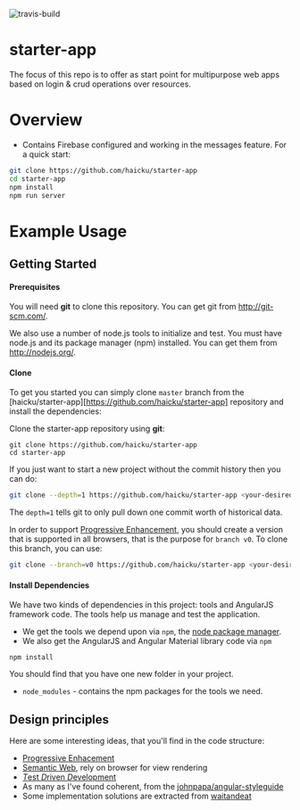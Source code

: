 ![travis-build](https://travis-ci.org/haicku/starter-app.svg?branch=master)

# starter-app

The focus of this repo is to offer as start point for multipurpose web apps based on login & crud operations over resources.

# Overview

 - Contains Firebase configured and working in the messages feature.
For a quick start:

```bash
git clone https://github.com/haicku/starter-app
cd starter-app
npm install
npm run server
```

# Example Usage

## Getting Started

#### Prerequisites

You will need **git** to clone this repository. You can get git from http://git-scm.com/.

We also use a number of node.js tools to initialize and test. You must have node.js and
its package manager (npm) installed.  You can get them from http://nodejs.org/.

#### Clone

To get you started you can simply clone `master` branch from the
[haicku/starter-app][https://github.com/haicku/starter-app] repository and install the dependencies:

Clone the starter-app repository using **git**:

```
git clone https://github.com/haicku/starter-app
cd starter-app
```

If you just want to start a new project without the commit history then you can do:

```bash
git clone --depth=1 https://github.com/haicku/starter-app <your-desired-folder>
```

The `depth=1` tells git to only pull down one commit worth of historical data.

In order to support [Progressive Enhancement][pe], you should create a version that is supported in all browsers, that is the purpose for `branch v0`. To clone this branch, you can use:

```bash
git clone --branch=v0 https://github.com/haicku/starter-app <your-desired-folder>
```


#### Install Dependencies

We have two kinds of dependencies in this project: tools and AngularJS framework code.  The tools help
us manage and test the application.

* We get the tools we depend upon via `npm`, the [node package manager][npm].
* We also get the AngularJS and Angular Material library code via `npm`

```
npm install
```

You should find that you have one new folder in your project.

* `node_modules` - contains the npm packages for the tools we need.

## Design principles

Here are some interesting ideas, that you'll find in the code structure:

  - [Progressive Enhacement][pe]
  - [Semantic Web][semantic], rely on browser for view rendering
  - [*T*est *D*riven *D*evelopment][tdd]
  - As many as I've found coherent, from the [johnpapa/angular-styleguide][angular-sg]
  - Some implementation solutions are extracted from [waitandeat][waitandeat]

[angular-sg]: https://github.com/johnpapa/angular-styleguide/blob/master/a1/README.md
[pe]: https://en.wikipedia.org/wiki/Progressive_enhancement
[tdd]: https://en.wikipedia.org/wiki/Test-driven_development
[semantic]: https://en.wikipedia.org/wiki/Semantic_Web
[waitandeat]: https://github.com/gordonmzhu/angular-course-demo-app-v2

[git]: http://git-scm.com/
[bower]: http://bower.io
[npm]: https://www.npmjs.org/
[node]: http://nodejs.org
[protractor]: https://github.com/angular/protractor
[jasmine]: http://jasmine.github.io
[karma]: http://karma-runner.github.io
[travis]: https://travis-ci.org/
[http-server]: https://github.com/nodeapps/http-server

